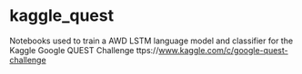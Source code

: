 # kaggle_quest
Notebooks used to train a AWD LSTM language model and classifier for the Kaggle Google QUEST Challenge ttps://www.kaggle.com/c/google-quest-challenge

